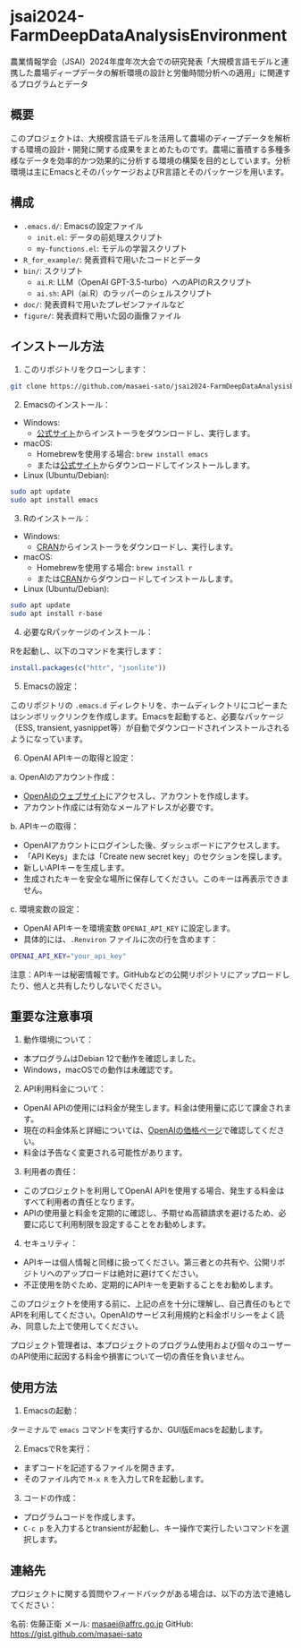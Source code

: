# jsai2024-FarmDeepDataAnalysisEnvironment

農業情報学会（JSAI）2024年度年次大会での研究発表「大規模言語モデルと連携した農場ディープデータの解析環境の設計と労働時間分析への適用」に関連するプログラムとデータ

## 概要

このプロジェクトは、大規模言語モデルを活用して農場のディープデータを解析する環境の設計・開発に関する成果をまとめたものです。農場に蓄積する多種多様なデータを効率的かつ効果的に分析する環境の構築を目的としています。分析環境は主にEmacsとそのパッケージおよびR言語とそのパッケージを用います。

## 構成

- `.emacs.d/`: Emacsの設定ファイル
  - `init.el`: データの前処理スクリプト
  - `my-functions.el`: モデルの学習スクリプト
- `R_for_example/`: 発表資料で用いたコードとデータ
- `bin/`: スクリプト
  - `ai.R`: LLM（OpenAI GPT-3.5-turbo）へのAPIのRスクリプト
  - `ai.sh`: API（ai.R）のラッパーのシェルスクリプト
- `doc/`: 発表資料で用いたプレゼンファイルなど
- `figure/`: 発表資料で用いた図の画像ファイル

## インストール方法

1. このリポジトリをクローンします：

```sh
git clone https://github.com/masaei-sato/jsai2024-FarmDeepDataAnalysisEnvironment.git
```

2. Emacsのインストール：

- Windows:
  - [公式サイト](https://www.gnu.org/software/emacs/download.html#windows)からインストーラをダウンロードし、実行します。
- macOS:
  - Homebrewを使用する場合: `brew install emacs`
  - または[公式サイト](https://emacsformacosx.com/)からダウンロードしてインストールします。
- Linux (Ubuntu/Debian):

```sh
sudo apt update
sudo apt install emacs
```

3. Rのインストール：

- Windows:
  - [CRAN](https://cran.r-project.org/bin/windows/base/)からインストーラをダウンロードし、実行します。
- macOS:
  - Homebrewを使用する場合: `brew install r`
  - または[CRAN](https://cran.r-project.org/bin/macosx/)からダウンロードしてインストールします。
- Linux (Ubuntu/Debian):

```sh
sudo apt update
sudo apt install r-base
```

4. 必要なRパッケージのインストール：

Rを起動し、以下のコマンドを実行します：

```R
install.packages(c("httr", "jsonlite"))
```

5. Emacsの設定：

このリポジトリの `.emacs.d` ディレクトリを、ホームディレクトリにコピーまたはシンボリックリンクを作成します。Emacsを起動すると、必要なパッケージ（ESS, transient, yasnippet等）が自動でダウンロードされインストールされるようになっています。

6. OpenAI APIキーの取得と設定：

a. OpenAIのアカウント作成：

- [OpenAIのウェブサイト](https://openai.com/)にアクセスし、アカウントを作成します。
- アカウント作成には有効なメールアドレスが必要です。

b. APIキーの取得：

- OpenAIアカウントにログインした後、ダッシュボードにアクセスします。
- 「API Keys」または「Create new secret key」のセクションを探します。
- 新しいAPIキーを生成します。
- 生成されたキーを安全な場所に保存してください。このキーは再表示できません。

c. 環境変数の設定：

- OpenAI APIキーを環境変数 `OPENAI_API_KEY` に設定します。
- 具体的には、`.Renviron` ファイルに次の行を含めます：

```sh
OPENAI_API_KEY="your_api_key"
```

注意：APIキーは秘密情報です。GitHubなどの公開リポジトリにアップロードしたり、他人と共有したりしないでください。

## 重要な注意事項
1. 動作環境について：
- 本プログラムはDebian 12で動作を確認しました。
- Windows，macOSでの動作は未確認です。

2. API利用料金について：

- OpenAI APIの使用には料金が発生します。料金は使用量に応じて課金されます。
- 現在の料金体系と詳細については、[OpenAIの価格ページ](https://openai.com/pricing)で確認してください。
- 料金は予告なく変更される可能性があります。

3. 利用者の責任：

- このプロジェクトを利用してOpenAI APIを使用する場合、発生する料金はすべて利用者の責任となります。
- APIの使用量と料金を定期的に確認し、予期せぬ高額請求を避けるため、必要に応じて利用制限を設定することをお勧めします。

4. セキュリティ：

- APIキーは個人情報と同様に扱ってください。第三者との共有や、公開リポジトリへのアップロードは絶対に避けてください。
- 不正使用を防ぐため、定期的にAPIキーを更新することをお勧めします。

このプロジェクトを使用する前に、上記の点を十分に理解し、自己責任のもとでAPIを利用してください。OpenAIのサービス利用規約と料金ポリシーをよく読み、同意した上で使用してください。

プロジェクト管理者は、本プロジェクトのプログラム使用および個々のユーザーのAPI使用に起因する料金や損害について一切の責任を負いません。

## 使用方法

1. Emacsの起動：

ターミナルで `emacs` コマンドを実行するか、GUI版Emacsを起動します。

2. EmacsでRを実行：

- まずコードを記述するファイルを開きます。
- そのファイル内で `M-x R` を入力してRを起動します。

3. コードの作成：

- プログラムコードを作成します。
- `C-c p` を入力するとtransientが起動し、キー操作で実行したいコマンドを選択します。

## 連絡先
プロジェクトに関する質問やフィードバックがある場合は、以下の方法で連絡してください：

名前: 佐藤正衛
メール: masaei@affrc.go.jp
GitHub: https://gist.github.com/masaei-sato
